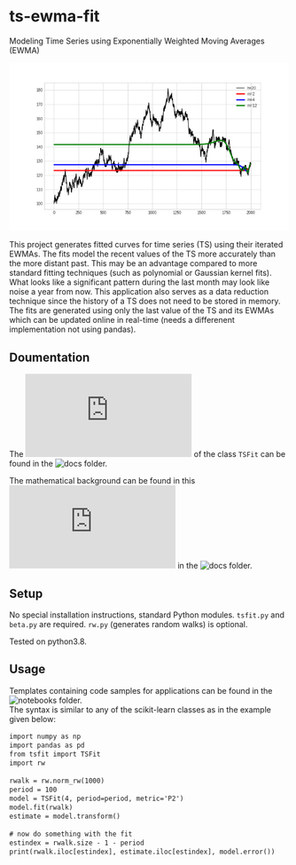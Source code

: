 # ts-ewma-fit

Modeling Time Series using Exponentially Weighted Moving Averages (EWMA)

![animation](/docs/readme.gif)

This project generates fitted curves for time series (TS) using their iterated EWMAs. The fits model the recent values of the TS more accurately than the more distant past. This may be an advantage compared to more standard fitting techniques (such as polynomial or Gaussian kernel fits). What looks like a significant pattern during the last month may look like noise a year from now. This application also serves as a data reduction technique since the history of a TS does not need to be stored in memory. The fits are generated using only the last value of the TS and its EWMAs which can be updated online in real-time (needs a differenent implementation not using pandas). 

## Doumentation

The ![documentation](https://github.com/gmreinhart/ts-ewma-fit/tree/master/docs/documentation.md) of the class `TSFit` can be found in the ![docs](https://github.com/gmreinhart/ts-ewma-fit/tree/master/docs) folder. 

The mathematical background can be found in this ![paper](https://github.com/gmreinhart/ts-ewma-fit/tree/master/docs/tsfit.pdf) in the ![docs](https://github.com/gmreinhart/ts-ewma-fit/tree/master/docs) folder. 

## Setup

No special installation instructions, standard Python modules. `tsfit.py` and `beta.py` are required. `rw.py` (generates random walks) is optional.

Tested on python3.8.

## Usage

Templates containing code samples for applications can be found in the ![notebooks](https://github.com/gmreinhart/ts-ewma-fit/tree/master/notebooks) folder.
<br>
The syntax is similar to any of the scikit-learn classes as in the example given below:

```
import numpy as np
import pandas as pd
from tsfit import TSFit
import rw

rwalk = rw.norm_rw(1000)
period = 100
model = TSFit(4, period=period, metric='P2')
model.fit(rwalk)
estimate = model.transform()

# now do something with the fit
estindex = rwalk.size - 1 - period
print(rwalk.iloc[estindex], estimate.iloc[estindex], model.error())
```
